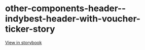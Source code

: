 # other-components-header--indybest-header-with-voucher-ticker-story

[View in storybook](https://raw.githack.com/Independent-Digital-News-and-Media-Ltd/indy-branch-review/PR-7617-sb/index.html?path=/story/other-components-header--indybest-header-with-voucher-ticker-story)